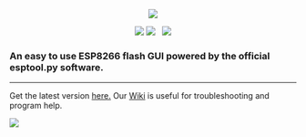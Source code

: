 <p align="center">
  <img src="https://raw.githubusercontent.com/realmrvodka/n2d/master/github/n2d.png"/>
</p>
<p align="center">
  <img src="https://img.shields.io/static/v1?label=development&message=inactive&color=black&style=flat-square"/>
  <img src="https://img.shields.io/static/v1?label=build&message=passed&color=cyan&style=flat-square"/>
  &nbsp;
  <img src="https://img.shields.io/static/v1?label=pseudo8086&message=n2d&color=blue&logo=github&style=flat-square" href="https://github.com/realmrvodka/n2d"/>
</p>
<h3> 
  An easy to use ESP8266 flash GUI powered by the official esptool.py software. 
</h3>
<hr>
<p>
  Get the latest version <a href="https://github.com/pseudo8086/n2d/releases">here.</a>
  Our <a href="https://github.com/pseudo8086/n2d/wiki">Wiki</a> is useful for troubleshooting and program help.
</p>
<img src="https://raw.githubusercontent.com/pseudo8086/n2d/master/github/n2d-main.png"/>



